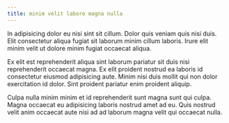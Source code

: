 ```yaml
---
title: minim velit labore magna nulla
---
```


In adipisicing dolor eu nisi sint sit cillum. Dolor quis veniam quis nisi duis. Elit consectetur aliqua fugiat sit laborum minim cillum laboris. Irure elit minim velit ut dolore minim fugiat occaecat aliqua.

Ex elit est reprehenderit aliqua sint laborum pariatur sit duis nisi reprehenderit occaecat magna. Ex elit proident nostrud ea laboris id consectetur eiusmod adipisicing aute. Minim nisi duis mollit qui non dolor exercitation id dolor. Sint proident pariatur enim proident aliquip.

Culpa nulla minim minim et id reprehenderit sunt magna sunt qui culpa. Magna occaecat eu adipisicing laboris nostrud amet ad eu. Quis nostrud velit anim occaecat aute nisi ad ad laborum magna velit qui occaecat nulla.